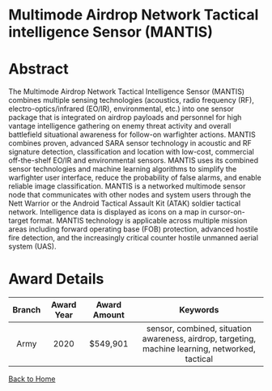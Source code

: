 
Multimode Airdrop Network Tactical intelligence Sensor (MANTIS)
===============================================================

# Abstract


The Multimode Airdrop Network Tactical Intelligence Sensor (MANTIS) combines multiple sensing technologies (acoustics, radio frequency (RF), electro-optics/infrared (EO/IR), environmental, etc.) into one sensor package that is integrated on airdrop payloads and personnel for high vantage intelligence gathering on enemy threat activity and overall battlefield situational awareness for follow-on warfighter actions. MANTIS combines proven, advanced SARA sensor technology in acoustic and RF signature detection, classification and location with low-cost, commercial off-the-shelf EO/IR and environmental sensors. MANTIS uses its combined sensor technologies and machine learning algorithms to simplify the warfighter user interface, reduce the probability of false alarms, and enable reliable image classification. MANTIS is a networked multimode sensor node that communicates with other nodes and system users through the Nett Warrior or the Android Tactical Assault Kit (ATAK) soldier tactical network. Intelligence data is displayed as icons on a map in cursor-on-target format. MANTIS technology is applicable across multiple mission areas including forward operating base (FOB) protection, advanced hostile fire detection, and the increasingly critical counter hostile unmanned aerial system (UAS).  

# Award Details

|Branch|Award Year|Award Amount|Keywords|
| :---: | :---: | :---: | :---: |
|Army|2020|$549,901|sensor, combined, situation awareness, airdrop, targeting, machine learning, networked, tactical|
  
  


[Back to Home](https://github.com/chrischow/dod_sbir_awards/Reports/CC/#1119)